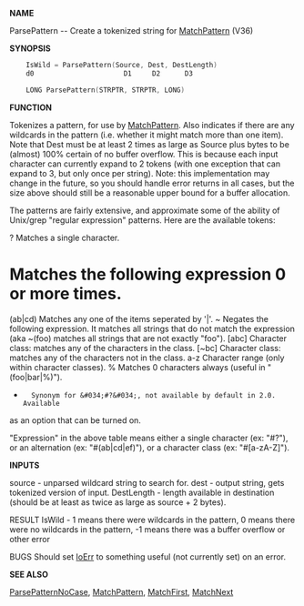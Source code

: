 
**NAME**

ParsePattern -- Create a tokenized string for [MatchPattern](MatchPattern) (V36)

**SYNOPSIS**

```c
    IsWild = ParsePattern(Source, Dest, DestLength)
    d0                      D1     D2      D3

    LONG ParsePattern(STRPTR, STRPTR, LONG)

```
**FUNCTION**

Tokenizes a pattern, for use by [MatchPattern](MatchPattern).  Also indicates if
there are any wildcards in the pattern (i.e. whether it might match
more than one item).  Note that Dest must be at least 2 times as
large as Source plus bytes to be (almost) 100% certain of no
buffer overflow.  This is because each input character can currently
expand to 2 tokens (with one exception that can expand to 3, but
only once per string).  Note: this implementation may change in
the future, so you should handle error returns in all cases, but
the size above should still be a reasonable upper bound for a buffer
allocation.

The patterns are fairly extensive, and approximate some of the ability
of Unix/grep &#034;regular expression&#034; patterns.  Here are the available
tokens:

?       Matches a single character.
#       Matches the following expression 0 or more times.
(ab|cd) Matches any one of the items seperated by '|'.
~       Negates the following expression.  It matches all strings
that do not match the expression (aka ~(foo) matches all
strings that are not exactly &#034;foo&#034;).
[abc]   Character class: matches any of the characters in the class.
[~bc]   Character class: matches any of the characters not in the
class.
a-z     Character range (only within character classes).
%       Matches 0 characters always (useful in &#034;(foo|bar|%)&#034;).
*       Synonym for &#034;#?&#034;, not available by default in 2.0.  Available
as an option that can be turned on.

&#034;Expression&#034; in the above table means either a single character
(ex: &#034;#?&#034;), or an alternation (ex: &#034;#(ab|cd|ef)&#034;), or a character
class (ex: &#034;#[a-zA-Z]&#034;).

**INPUTS**

source     - unparsed wildcard string to search for.
dest       - output string, gets tokenized version of input.
DestLength - length available in destination (should be at least as
twice as large as source + 2 bytes).

RESULT
IsWild - 1 means there were wildcards in the pattern,
0 means there were no wildcards in the pattern,
-1 means there was a buffer overflow or other error

BUGS
Should set [IoErr](IoErr) to something useful (not currently set) on an
error.

**SEE ALSO**

[ParsePatternNoCase](ParsePatternNoCase), [MatchPattern](MatchPattern), [MatchFirst](MatchFirst), [MatchNext](MatchNext)
